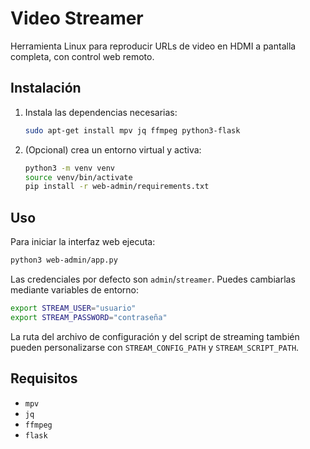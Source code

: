 # Video Streamer

Herramienta Linux para reproducir URLs de video en HDMI a pantalla completa, con control web remoto.

## Instalación

1. Instala las dependencias necesarias:

   ```bash
   sudo apt-get install mpv jq ffmpeg python3-flask
   ```

2. (Opcional) crea un entorno virtual y activa:

   ```bash
   python3 -m venv venv
   source venv/bin/activate
   pip install -r web-admin/requirements.txt
   ```

## Uso

Para iniciar la interfaz web ejecuta:

```bash
python3 web-admin/app.py
```

Las credenciales por defecto son `admin`/`streamer`. Puedes cambiarlas mediante variables de entorno:

```bash
export STREAM_USER="usuario"
export STREAM_PASSWORD="contraseña"
```

La ruta del archivo de configuración y del script de streaming también pueden personalizarse con `STREAM_CONFIG_PATH` y `STREAM_SCRIPT_PATH`.

## Requisitos
- `mpv`
- `jq`
- `ffmpeg`
- `flask`
